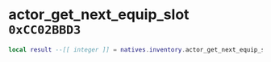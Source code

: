 # actor_get_next_equip_slot `0xCC02BBD3`

```lua
local result --[[ integer ]] = natives.inventory.actor_get_next_equip_slot(_unk0 --[[ integer ]])
```